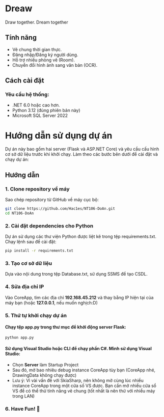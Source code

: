 # Dreaw
Draw together. Dream together
## Tính năng

- Vẽ chung thời gian thực.
- Đăng nhập/Đăng ký người dùng.
- Hỗ trợ nhiều phòng vẽ (Room).
- Chuyển đổi hình ảnh sang văn bản (OCR).

## Cách cài đặt

### Yêu cầu hệ thống:
- .NET 6.0 hoặc cao hơn.
- Python 3.12 (đúng phiên bản này)
- Microsoft SQL Server 2022

# Hướng dẫn sử dụng dự án
Dự án này bao gồm hai server (Flask và ASP.NET Core) và yêu cầu cấu hình cơ sở dữ liệu trước khi khởi chạy. Làm theo các bước bên dưới để cài đặt và chạy dự án:

## Hướng dẫn

### 1. Clone repository về máy
Sao chép repository từ GitHub về máy cục bộ:
```bash
git clone https://github.com/Hac1es/NT106-DoAn.git
cd NT106-DoAn
```

### 2. Cài đặt dependencies cho Python
Dự án sử dụng các thư viện Python được liệt kê trong tệp requirements.txt. Chạy lệnh sau để cài đặt:
```bash
pip install -r requirements.txt
```

### 3. Tạo cơ sở dữ liệu
Dựa vào nội dung trong tệp Database.txt, sử dụng SSMS để tạo CSDL.

### 4. Sửa địa chỉ IP
Vào CoreApp, tìm các địa chỉ **192.168.45.212** và thay bằng IP hiện tại của máy bạn (hoặc **127.0.0.1**, nếu muốn nghịch:D)

### 5. Thứ tự khởi chạy dự án
#### Chạy tệp app.py trong thư mục để khởi động server Flask:
```bash
python app.py
```
#### Sử dụng Visual Studio hoặc CLI để chạy phần C#. Mình sử dụng Visual Studio:
- Chọn **Server** làm Startup Project
- Sau đó, mở bao nhiêu debug instance CoreApp tùy bạn (CoreApp nhé, DrawingData không chạy được)
- Lưu ý: Vì vài vấn đề với SkiaSharp, nên không mở cùng lúc nhiều instance CoreApp trong một cửa số VS được. Bạn cần mở nhiều cửa sổ VS để có thể thử tính năng vẽ chung (tốt nhất là nên thử với nhiều máy trong LAN)

### 6. Have Fun! 🎉
